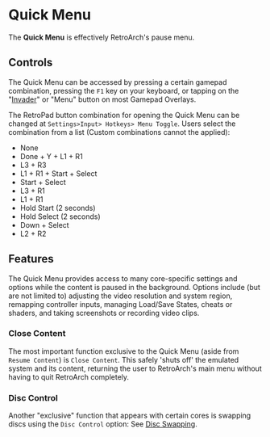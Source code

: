 # Quick Menu

The **Quick Menu** is effectively RetroArch's pause menu.

## Controls
The Quick Menu can be accessed by pressing a certain gamepad combination, pressing the `F1` key on your keyboard, or tapping on the "[Invader](../start/understanding/#logomascot)" or "Menu" button on most Gamepad Overlays.

The RetroPad button combination for opening the Quick Menu can be changed at `Settings>Input> Hotkeys> Menu Toggle`. Users select the combination from a list (Custom combinations cannot the applied):

* None
* Done + Y + L1 + R1
* L3 + R3
* L1 + R1 + Start + Select
* Start + Select
* L3 + R1
* L1 + R1
* Hold Start (2 seconds)
* Hold Select (2 seconds)
* Down + Select
* L2 + R2


## Features ##

The Quick Menu provides access to many core-specific settings and options while the content is paused in the background. Options include (but are not limited to) adjusting the video resolution and system region, remapping controller inputs, managing Load/Save States, cheats or shaders, and taking screenshots or recording video clips.

### Close Content
The most important function exclusive to the Quick Menu (aside from `Resume Content`) is `Close Content`. This safely 'shuts off' the emulated system and its content, returning the user to RetroArch's main menu without having to quit RetroArch completely.

### Disc Control
Another "exclusive" function that appears with certain cores is swapping discs using the `Disc Control` option: See [Disc Swapping](./disc-swapping).
